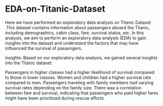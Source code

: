 # EDA-on-Titanic-Dataset
Here we have performed an exploratory data analysis on Titanic Dataset .This dataset contains information about passengers aboard the Titanic, including demographics, cabin class, fare, survival status, etc. In this analysis, we aim to perform an exploratory data analysis (EDA) to gain insights into the dataset and understand the factors that may have influenced the survival of passengers.

Insights:
Based on our exploratory data analysis, we gained several insights into the Titanic dataset:

Passengers in higher classes had a higher likelihood of survival compared to those in lower classes.
Women and children had a higher survival rate compared to men.
Passengers traveling with family members had varying survival rates depending on the family size.
There was a correlation between fare and survival, indicating that passengers who paid higher fares might have been prioritized during rescue efforts.
